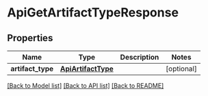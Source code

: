 # ApiGetArtifactTypeResponse

## Properties
Name | Type | Description | Notes
------------ | ------------- | ------------- | -------------
**artifact_type** | [**ApiArtifactType**](ApiArtifactType.md) |  | [optional] 

[[Back to Model list]](../README.md#documentation-for-models) [[Back to API list]](../README.md#documentation-for-api-endpoints) [[Back to README]](../README.md)


